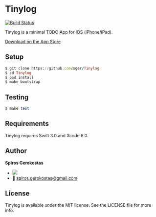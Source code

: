 Tinylog
===
[![Build Status](https://travis-ci.org/binarylevel/Tinylog-iOS.svg?branch=master)](https://travis-ci.org/binarylevel/Tinylog-iOS)

Tinylog is a minimal TODO App for iOS (iPhone/iPad).

[Download on the App Store](https://itunes.apple.com/gr/app/tinylog/id799267191?mt=8)

Setup
-----

```ruby
$ git clone https://github.com/sger/Tinylog
$ cd Tinylog
$ pod install
$ make bootstrap
```

Testing
-----

```ruby
$ make test
```

Requirements
-----

Tinylog requires Swift 3.0 and Xcode 8.0.

Author
-----

__Spiros Gerokostas__

- [![](https://img.shields.io/badge/twitter-sger-brightgreen.svg)](https://twitter.com/sger)
- :email: spiros.gerokostas@gmail.com

License
-----

Tinylog is available under the MIT license. See the LICENSE file for more info.

